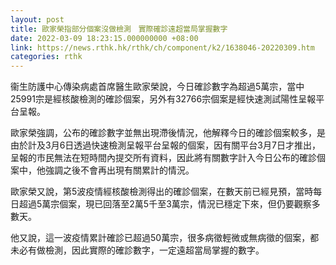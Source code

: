 ```yaml
---
layout: post
title: 歐家榮指部分個案沒做檢測　實際確診遠超當局掌握數字
date: 2022-03-09 18:23:15.000000000 +08:00
link: https://news.rthk.hk/rthk/ch/component/k2/1638046-20220309.htm
categories: rthk
---
```


衞生防護中心傳染病處首席醫生歐家榮說，今日確診數字為超過5萬宗，當中25991宗是經核酸檢測的確診個案，另外有32766宗個案是經快速測試陽性呈報平台呈報。

歐家榮強調，公布的確診數字並無出現滯後情況，他解釋今日的確診個案較多，是由於計及3月6日透過快速檢測呈報平台呈報的個案，因有關平台3月7日才推出，呈報的市民無法在短時間內提交所有資料，因此將有關數字計入今日公布的確診個案中，他強調之後不會再出現有關累計的情況。

歐家榮又說，第5波疫情經核酸檢測得出的確診個案，在數天前已經見預，當時每日超過5萬宗個案，現已回落至2萬5千至3萬宗，情況已穩定下來，但仍要觀察多數天。

他又說，這一波疫情累計確診已超過50萬宗，很多病徵輕微或無病徵的個案，都未必有做檢測，因此實際的確診數字，一定遠超當局掌握的數字。
